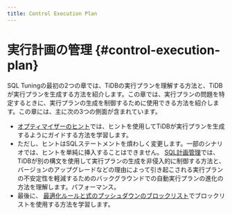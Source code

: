```yaml
---
title: Control Execution Plan
---
```


# 実行計画の管理 {#control-execution-plan}

SQL Tuningの最初の2つの章では、TiDBの実行プランを理解する方法と、TiDBが実行プランを生成する方法を紹介します。この章では、実行プランの問題を特定するときに、実行プランの生成を制御するために使用できる方法を紹介します。この章には、主に次の3つの側面が含まれています。

-   [オプティマイザーのヒント](/optimizer-hints.md)では、ヒントを使用してTiDBが実行プランを生成するようにガイドする方法を学習します。
-   ただし、ヒントはSQLステートメントを煩わしく変更します。一部のシナリオでは、ヒントを単純に挿入することはできません。 [SQL計画管理](/sql-plan-management.md)では、TiDBが別の構文を使用して実行プランの生成を非侵入的に制御する方法と、バージョンのアップグレードなどの理由によって引き起こされる実行プランの不安定性を軽減するためのバックグラウンドでの自動実行プランの進化の方法を理解します。パフォーマンス。
-   最後に、 [最適化ルールと式のプッシュダウンのブロックリスト](/blocklist-control-plan.md)でブロックリストを使用する方法を学習します。
